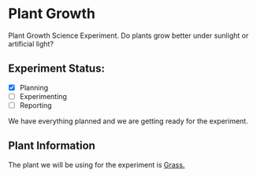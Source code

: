 # Plant Growth
Plant Growth Science Experiment. Do plants grow better under sunlight or artificial light?

## Experiment Status:

- [x] Planning
- [ ] Experimenting
- [ ] Reporting

We have everything planned and we are getting ready for the experiment.

## Plant Information

The plant we will be using for the experiment is [Grass.](https://en.wikipedia.org/wiki/Poaceae)
